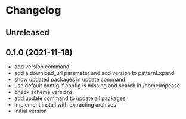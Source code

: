 # Changelog

## Unreleased

## 0.1.0 (2021-11-18)

* add version command
* add a download_url parameter and add version to patternExpand
* show updated packages in update command
* use default config if config is missing and search in /home/mpease
* check schema versions
* add update command to update all packages
* implement install with extracting archives
* initial version
